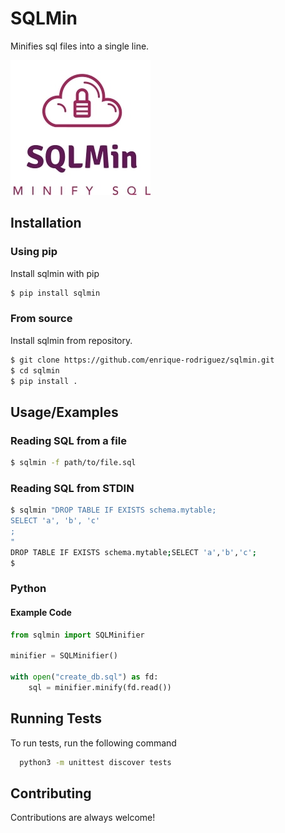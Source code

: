 
# SQLMin

Minifies sql files into a single line.

![Logo](docs/logo.jpg)


## Installation

### Using pip

Install sqlmin with pip

```bash
$ pip install sqlmin
```

### From source

Install sqlmin from repository.

```bash
$ git clone https://github.com/enrique-rodriguez/sqlmin.git
$ cd sqlmin
$ pip install .
```
## Usage/Examples

### Reading SQL from a file

```bash
$ sqlmin -f path/to/file.sql
```

### Reading SQL from STDIN

```bash
$ sqlmin "DROP TABLE IF EXISTS schema.mytable;
SELECT 'a', 'b', 'c'
;
"
DROP TABLE IF EXISTS schema.mytable;SELECT 'a','b','c';
$
```


### Python

#### Example Code

```python
from sqlmin import SQLMinifier

minifier = SQLMinifier()

with open("create_db.sql") as fd:
    sql = minifier.minify(fd.read())
```

## Running Tests

To run tests, run the following command

```bash
  python3 -m unittest discover tests
```


## Contributing

Contributions are always welcome!
